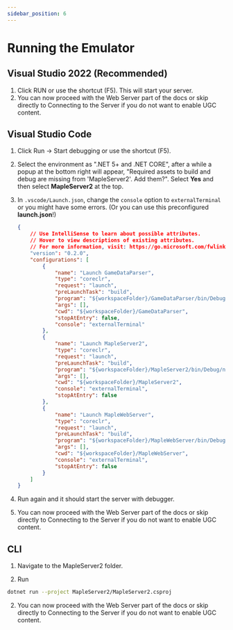```yaml
---
sidebar_position: 6
---
```


# Running the Emulator

## Visual Studio 2022 (Recommended)

1. Click RUN or use the shortcut (F5). This will start your server.
2. You can now proceed with the Web Server part of the docs or skip directly to Connecting to the Server if you do not want to enable UGC content.

## Visual Studio Code

1. Click Run -> Start debugging or use the shortcut (F5).

2. Select the environment as ".NET 5+ and .NET CORE", after a while a popup at the bottom right will appear, "Required assets to build and debug are missing from 'MapleServer2'. Add them?". Select **Yes** and then select **MapleServer2** at the top.

3. In `.vscode/Launch.json`, change the `console` option to `externalTerminal` or you might have some errors. (Or you can use this preconfigured **launch.json**!)

    ```json
    {
        // Use IntelliSense to learn about possible attributes.
        // Hover to view descriptions of existing attributes.
        // For more information, visit: https://go.microsoft.com/fwlink/?linkid=830387
        "version": "0.2.0",
        "configurations": [
            {
                "name": "Launch GameDataParser",
                "type": "coreclr",
                "request": "launch",
                "preLaunchTask": "build",
                "program": "${workspaceFolder}/GameDataParser/bin/Debug/net6.0/GameDataParser.dll",
                "args": [],
                "cwd": "${workspaceFolder}/GameDataParser",
                "stopAtEntry": false,
                "console": "externalTerminal"
            },
            {
                "name": "Launch MapleServer2",
                "type": "coreclr",
                "request": "launch",
                "preLaunchTask": "build",
                "program": "${workspaceFolder}/MapleServer2/bin/Debug/net6.0/MapleServer2.dll",
                "args": [],
                "cwd": "${workspaceFolder}/MapleServer2",
                "console": "externalTerminal",
                "stopAtEntry": false
            },
            {
                "name": "Launch MapleWebServer",
                "type": "coreclr",
                "request": "launch",
                "preLaunchTask": "build",
                "program": "${workspaceFolder}/MapleWebServer/bin/Debug/net6.0/MapleWebServer.dll",
                "args": [],
                "cwd": "${workspaceFolder}/MapleWebServer",
                "console": "externalTerminal",
                "stopAtEntry": false
            }
        ]
    }
    ```

4. Run again and it should start the server with debugger.

2. You can now proceed with the Web Server part of the docs or skip directly to Connecting to the Server if you do not want to enable UGC content.

## CLI

1. Navigate to the MapleServer2 folder.

2. Run

```sh
dotnet run --project MapleServer2/MapleServer2.csproj
```

2. You can now proceed with the Web Server part of the docs or skip directly to Connecting to the Server if you do not want to enable UGC content.